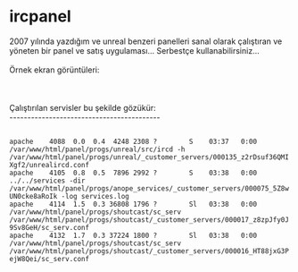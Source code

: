 ircpanel
========

2007 yılında yazdığım ve unreal benzeri panelleri sanal olarak çalıştıran ve yöneten bir panel ve satış uygulaması... Serbestçe kullanabilirsiniz...<br>
<br>
Örnek ekran görüntüleri:<br>
<br>
<img src="http://www.grinet.com.tr/vshell_2358461505.png" alt=""><br>
<br>
<br>
Çalıştırılan servisler bu şekilde gözükür:<br>
------------------------------------------<br>

<code>
apache    4088  0.0  0.4  4248 2308 ?        S    03:37   0:00 /var/www/html/panel/progs/unreal/src/ircd -h /var/www/html/panel/progs/unreal/_customer_servers/000135_z2rDsuf36QMIXgf2/unrealircd.conf
apache    4105  0.8  0.5  7896 2992 ?        S    03:38   0:00 ../../services -dir /var/www/html/panel/progs/anope_services/_customer_servers/000075_5Z8wUN0cke8aRoIk -log services.log
apache    4114  1.5  0.3 36808 1796 ?        Sl   03:38   0:00 /var/www/html/panel/progs/shoutcast/sc_serv /var/www/html/panel/progs/shoutcast/_customer_servers/000017_z8zpJfy0J9Sv8GeH/sc_serv.conf
apache    4132  1.7  0.3 37224 1800 ?        Sl   03:38   0:00 /var/www/html/panel/progs/shoutcast/sc_serv /var/www/html/panel/progs/shoutcast/_customer_servers/000016_HT88jxG3PejW8Qei/sc_serv.conf
</code>
